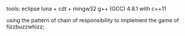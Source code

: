 tools:
eclipse luna + cdt + mingw32
g++ (GCC) 4.8.1 with c++11

using the pattern of chain of responsibility to implement the game of fizzbuzzwhizz;
